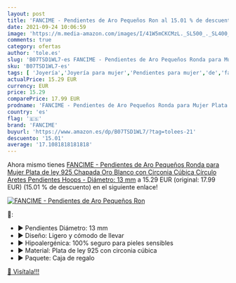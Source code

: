```yaml
---
layout: post
title: 'FANCIME - Pendientes de Aro Pequeños Ron al 15.01 % de descuento'
date: 2021-09-24 10:06:59
image: 'https://m.media-amazon.com/images/I/41W5mCKCMzL._SL500_._SL400_.jpg'
comments: true
category: ofertas
author: 'tole.es'
slug: 'B07TSD1WL7-es FANCIME - Pendientes de Aro Pequeños Ronda para Mujer...'
sku: 'B07TSD1WL7-es'
tags: [ 'Joyería','Joyería para mujer','Pendientes para mujer','de','fancime','ley','plata', ]
actualPrice: 15.29 EUR
currency: EUR
price: 15.29
comparePrice: 17.99 EUR
prodname: 'FANCIME - Pendientes de Aro Pequeños Ronda para Mujer Plata de ley 925 Chapada Oro Blanco con Circonia Cúbica Círculo Aretes Pendientes Hoops - Diámetro: 13 mm'
country: 'es'
flag: '🇪🇸'
brand: 'FANCIME'
buyurl: 'https://www.amazon.es/dp/B07TSD1WL7/?tag=tolees-21'
descuento: '15.01'
average: '17.1081818181818'
---
```


Ahora mismo tienes [FANCIME - Pendientes de Aro Pequeños Ronda para Mujer Plata de ley 925 Chapada Oro Blanco con Circonia Cúbica Círculo Aretes Pendientes Hoops - Diámetro: 13 mm](https://www.amazon.es/dp/B07TSD1WL7/?tag=tolees-21) a 15.29 EUR (original: 17.99 EUR) (15.01 %  de descuento) en el siguiente enlace!

[![FANCIME - Pendientes de Aro Pequeños Ron](https://m.media-amazon.com/images/I/41W5mCKCMzL._SL500_._SL400_.jpg)](https://www.amazon.es/dp/B07TSD1WL7/?tag=tolees-21)

🔎:

- ▶ Pendientes Diámetro: 13 mm
- ▶ Diseño: Ligero y cómodo de llevar
- ▶ Hipoalergénica: 100% seguro para pieles sensibles
- ▶ Material: Plata de ley 925 con circonia cúbica
- ▶ Paquete: Caja de regalo

[🛒 Visítala!!!](https://www.amazon.es/dp/B07TSD1WL7/?tag=tolees-21)
